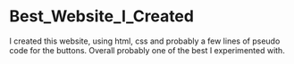 # Best_Website_I_Created
I created this website, using html, css and probably a few lines of pseudo code for the buttons. Overall probably one of the best I experimented with.
